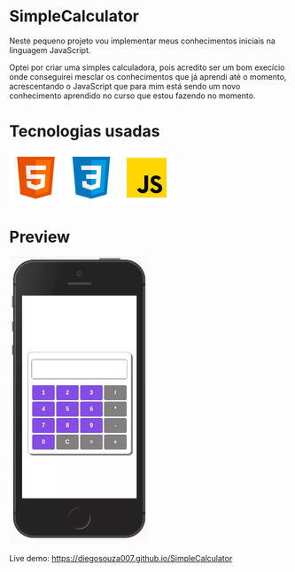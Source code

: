 # SimpleCalculator

Neste pequeno projeto vou implementar meus conhecimentos iniciais na linguagem JavaScript.

Optei por criar uma simples calculadora, pois acredito ser um bom execício onde conseguirei mesclar os conhecimentos que já aprendi até o momento, acrescentando o JavaScript que para mim está sendo um novo conhecimento aprendido no curso que estou fazendo no momento.

# Tecnologias usadas

<p float="left">
<img src="./assets/img/icons8-html-5.svg" href="https://developer.mozilla.org/pt-BR/docs/Web/HTML">
<img src="./assets/img/icons8-css3.svg" href="https://developer.mozilla.org/pt-BR/docs/Web/CSS">
<img src="./assets/img/icons8-javascript.svg" href="https://developer.mozilla.org/pt-BR/docs/Web/JavaScripthtml">
</p>

# Preview

<img src="./assets/img/preview-mobile.webp" width="250px">

Live demo: <a href="https://diegosouza007.github.io/SimpleCalculator/">https://diegosouza007.github.io/SimpleCalculator</a>
